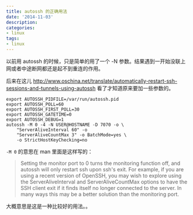 ```yaml
---
title: autossh 的正确用法  
date: '2014-11-03'
description:
categories:
- linux
tags:
- linux
---
```


以前用 autossh 的时候，只是简单的用了一个 -N 参数。结果遇到一开始没联上网或者中途断网都还是起不到重连的作用。

后来在这儿
http://www.oschina.net/translate/automatically-restart-ssh-sessions-and-tunnels-using-autossh
看了才知道原来要加一些参数的。

    export AUTOSSH_PIDFILE=/var/run/autossh.pid
    export AUTOSSH_POLL=60
    export AUTOSSH_FIRST_POLL=30
    export AUTOSSH_GATETIME=0
    export AUTOSSH_DEBUG=1
    autossh -M 0 -4 -N USER@HOSTNAME -D 7070 -o \
        "ServerAliveInterval 60" -o  
        "ServerAliveCountMax 3" -o BatchMode=yes \
        -o StrictHostKeyChecking=no

`-M 0` 的意思在 man 里面是这样写的：

    

> Setting the monitor port to 0 turns the monitoring function off, and autossh will only restart ssh upon ssh's exit. For example, if you are using a recent version of OpenSSH, you may wish to explore using the ServerAliveInterval and ServerAliveCountMax options to have the SSH client exit if it finds itself no longer connected to the server. In many ways this may be a better solution than the monitoring port.

大概意思是这是一种比较好的用法。。


